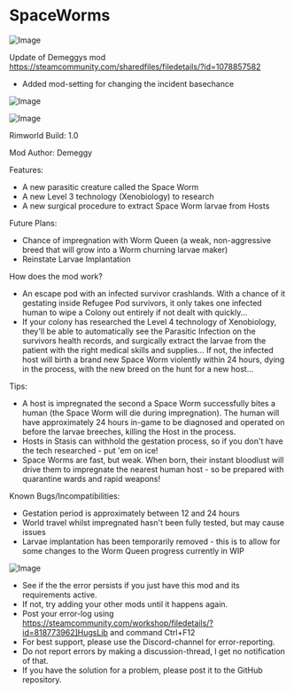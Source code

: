 # SpaceWorms

![Image](https://i.imgur.com/buuPQel.png)

Update of Demeggys mod
https://steamcommunity.com/sharedfiles/filedetails/?id=1078857582

- Added mod-setting for changing the incident basechance

![Image](https://i.imgur.com/pufA0kM.png)

	
![Image](https://i.imgur.com/Z4GOv8H.png)


Rimworld Build: 1.0

Mod Author: Demeggy

Features:

- A new parasitic creature called the Space Worm
- A new Level 3 technology (Xenobiology) to research
- A new surgical procedure to extract Space Worm larvae from Hosts

Future Plans:

- Chance of impregnation with Worm Queen (a weak, non-aggressive breed that will grow into a Worm churning larvae maker)
- Reinstate Larvae Implantation

How does the mod work?

- An escape pod with an infected survivor crashlands. With a chance of it gestating inside Refugee Pod survivors, it only takes one infected human to wipe a Colony out entirely if not dealt with quickly...
- If your colony has researched the Level 4 technology of Xenobiology, they'll be able to automatically see the Parasitic Infection on the survivors health records, and surgically extract the larvae from the patient with the right medical skills and supplies... 
If not, the infected host will birth a brand new Space Worm violently within 24 hours, dying in the process, with the new breed on the hunt for a new host...

Tips:

- A host is impregnated the second a Space Worm successfully bites a human (the Space Worm will die during impregnation). The human will have approximately 24 hours in-game to be diagnosed and operated on before the larvae breeches, killing the Host in the process.
- Hosts in Stasis can withhold the gestation process, so if you don't have the tech researched - put 'em on ice!
- Space Worms are fast, but weak. When born, their instant bloodlust will drive them to impregnate the nearest human host - so be prepared with quarantine wards and rapid weapons!

Known Bugs/Incompatibilities:

- Gestation period is approximately between 12 and 24 hours
- World travel whilst impregnated hasn't been fully tested, but may cause issues
- Larvae implantation has been temporarily removed - this is to allow for some changes to the Worm Queen progress currently in WIP


![Image](https://i.imgur.com/PwoNOj4.png)



-  See if the the error persists if you just have this mod and its requirements active.
-  If not, try adding your other mods until it happens again.
-  Post your error-log using https://steamcommunity.com/workshop/filedetails/?id=818773962]HugsLib and command Ctrl+F12
-  For best support, please use the Discord-channel for error-reporting.
-  Do not report errors by making a discussion-thread, I get no notification of that.
-  If you have the solution for a problem, please post it to the GitHub repository.



